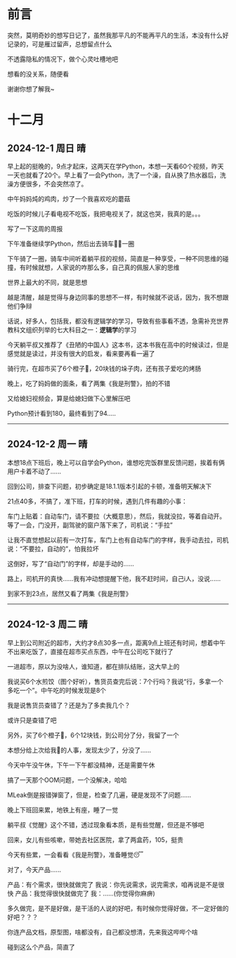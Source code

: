 # 前言
突然，莫明奇妙的想写日记了，虽然我那平凡的不能再平凡的生活，本没有什么好记录的，可是雁过留声，总想留点什么

不透露隐私的情况下，做个心灵吐槽地吧

想看的没关系，随便看

谢谢你想了解我~


# 十二月

## 2024-12-1 周日 晴
早上起的挺晚的，9点才起床，这两天在学Python，本想一天看60个视频，昨天一天也就看了20个。早上看了一会Python，洗了一个澡，自从换了热水器后，洗澡方便很多，不会突然凉了。

中午妈妈炖的鸡肉，炒了一个我喜欢吃的蘑菇

吃饭的时候儿子看电视不吃饭，我把电视关了，就这也哭，我真的是。。。

写了一下这周的周报

下午准备继续学Python，然后出去骑车🚴🏻一圈

下午骑了一圈，骑车中间听着躺平叔的视频，简直是一种享受，一种不同思维的碰撞，有时候就想，人家说的咋那么多，自己真的佩服人家的思维

世界上最大的不同，就是思想

越是清醒，越是觉得与身边同事的思想不一样，有时候就不说话，因为，我不想跟他们争辩

话说，好多人，包括我，都没有逻辑学的学习，导致有些事看不透，急需补充世界教科文组织列举的七大科目之一：**逻辑学**的学习

今天躺平叔又推荐了《丑陋的中国人》这本书，这本书我在高中的时候读过，但是感觉就是读过，并没有很大的启发，看来要再看一遍了

骑行完，在超市买了6个橙子🍊，20块钱的垛子肉，还有孩子爱吃的烤肠

晚上，吃了妈妈做的面条，看了两集《我是刑警》，拍的不错

又给媳妇视频会，算是给媳妇做下心里解压吧

Python预计看到180，最终看到了94.....


------

## 2024-12-2 周一 晴
本想18点下班后，晚上可以自学会Python，谁想吃完饭群里反馈问题，挨着有俩用户卡着不动了......

回到公司，排查下问题，初步确定是18.1.1版本引起的卡顿，准备明天解决下

21点40多，不搞了，准下班，打车的时候，遇到几件有趣的小事：

车门上贴着：自动车门，请不要拉（大概意思），然后，我就没拉，等着自动开。等了一会，门没开，副驾驶的窗户落下来了，司机说：“手拉”

让我不直觉想起以前有一次打车，车门上也有自动车门的字样，我手动去拉，司机说：“不要拉，自动的”，怕我拉坏

这倒好，写了“自动门”的字样，却是手动的......

路上，司机开的真快......我有冲动想提醒下他，我不赶时间，自己i人，没说......


到家不到23点，居然又看了两集《我是刑警》

---

## 2024-12-3 周二 晴
早上到公司附近的超市，大约才8点30多一点，距离9点上班还有时间，想着中午不出来吃饭了，直接在超市买点东西，中午在公司吃下就行了

一进超市，原以为没啥人，谁知道，都在排队结账，这大早上的

我说买6个水煎饺（图个好听），售货员查完后说：7个行吗？我说“行，多拿一个多吃一个”。中午吃的时候发现是8个

我是说售货员查错了？还是为了多卖我几个？

或许只是查错了吧

另外，买了6个橙子🍊，6个12块钱，到公司分了分，我留了一个

本想分给上次给我🍊的人事，发现太少了，分没了......

今天中午没午休，下午一下午都没精神，还是需要午休

搞了一天那个OOM问题，一个没解决，哈哈

MLeak倒是报错弹窗了，但是，检查了几遍，硬是发现不了问题......

晚上下班回来累，地铁上有座，睡了一觉

躺平叔《觉醒》这个不错，透过现象看本质，是有些觉醒，但还是不够吧

回来，女儿有些咳嗽，带她去社区医院，拿了两盒药，105，挺贵

今天有些累，一会看看《我是刑警》，准备睡觉😴

对了，今天产品......

产品：有个需求，很快就做完了
我说：你先说需求，说完需求，咱再说是不是很快
产品：我觉得很快就做完了
我：......(你觉得你麻痹)

多久做完，是不是好做，是干活的人说的好吧，有时候你觉得好做，不一定好做的好吧？？？

你连产品文档，原型图，啥都没有，自己都没想清，先来我这哔哔个啥

碰到这么个产品，简直了



